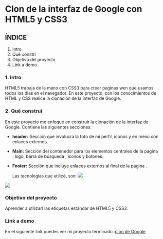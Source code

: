 # Clon de la interfaz de Google con HTML5 y CSS3
## ÍNDICE
1. Intro
2. Qué constrí
3. Objetivo del proyecto
4. Link a demo

 ### 1. Intro
 HTML5 trabaja de la mano con CSS3 para crear paginas wen que usamos todos los dias en el navegador. En este proyecto, con los conocimientos de HTML y CSS realice la clonación de la interfaz de Google.

 ### 2. Qué construí 
 En este proyecto me enfoqué en construir la clonación de la interfaz de Google.
 Contiene las siguientes secciones:

 - **header:** Sección que involucra la foto de mi perfil, iconos y en menú con enlaces externos.

- **Main:** Sección del contenedor para los elementos centrales de la página : logo, barra de búsqueda , iconos y botones.
  
- **Footer:** Sección que incluye enlaces externos al final de la página .

  Las tecnologias que utilicé, son:
  <img src="https://img.shields.io/badge/HTML5-E34F26?style=for-the-badge&logo=html5&logoColor=white" />
<img src="https://img.shields.io/badge/CSS3-1572B6?style=for-the-badge&logo=css3&logoColor=white" />

### Objetivo del proyecto
Aprender a utilizarl las etiquetas estándar de HTML5 y CSS3.

### Link a demo
En el siguiente link puedes ver mi proyecto terminado :[clon de Google](#)

